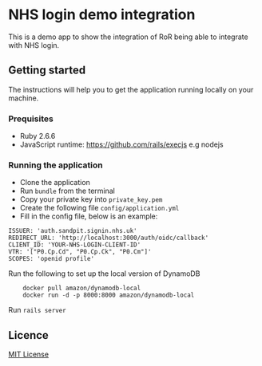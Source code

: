 # NHS login demo integration

This is a demo app to show the integration of RoR being able to integrate with NHS login.

## Getting started

The instructions will help you to get the application running
locally on your machine.

### Prequisites

- Ruby 2.6.6
- JavaScript runtime: https://github.com/rails/execjs e.g nodejs  
  
### Running the application

- Clone the application
- Run `bundle` from the terminal
- Copy your private key into `private_key.pem`
- Create the following file `config/application.yml`
- Fill in the config file, below is an example:
```
ISSUER: 'auth.sandpit.signin.nhs.uk'
REDIRECT_URL: 'http://localhost:3000/auth/oidc/callback'
CLIENT_ID: 'YOUR-NHS-LOGIN-CLIENT-ID'
VTR: '["P0.Cp.Cd", "P0.Cp.Ck", "P0.Cm"]' 
SCOPES: 'openid profile'
```

Run the following to set up the local version of DynamoDB

```
    docker pull amazon/dynamodb-local
    docker run -d -p 8000:8000 amazon/dynamodb-local
```

Run `rails server`

## Licence

[MIT License](LICENCE)
